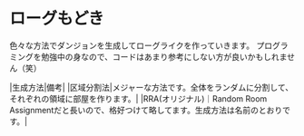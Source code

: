 # ローグもどき

色々な方法でダンジョンを生成してローグライクを作っていきます。
プログラミングを勉強中の身なので、コードはあまり参考にしない方が良いかもしれません（笑）

|生成方法|備考|
|区域分割法|メジャーな方法です。全体をランダムに分割して、それぞれの領域に部屋を作ります。|
|RRA(オリジナル)｜Random Room Assignmentだと長いので、格好つけて略してます。生成方法は名前のとおりです。|